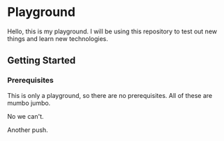 # Playground

Hello, this is my playground. I will be using this repository to test out new things and learn new technologies.

## Getting Started

### Prerequisites

This is only a playground, so there are no prerequisites. All of these are mumbo jumbo.

No we can't.

Another push.
